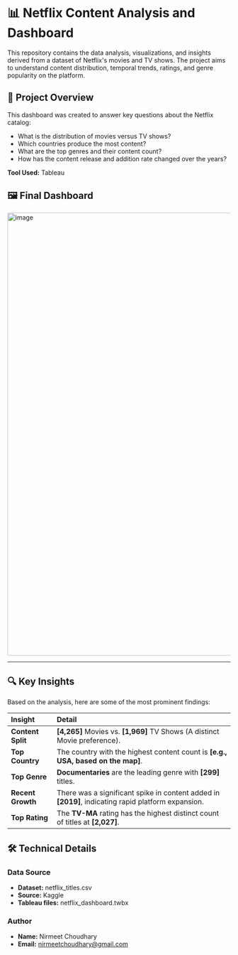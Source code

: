 # 📊 Netflix Content Analysis and Dashboard

This repository contains the data analysis, visualizations, and insights derived from a dataset of Netflix's movies and TV shows. The project aims to understand content distribution, temporal trends, ratings, and genre popularity on the platform.

## 🌟 Project Overview

This dashboard was created to answer key questions about the Netflix catalog:
* What is the distribution of movies versus TV shows?
* Which countries produce the most content?
* What are the top genres and their content count?
* How has the content release and addition rate changed over the years?

**Tool Used:**  Tableau

## 🖼️ Final Dashboard
<img width="1678" height="997" alt="image" src="https://github.com/user-attachments/assets/3fc52eea-6fe7-40d8-9118-899c9634536e" />


****

## 🔍 Key Insights

Based on the analysis, here are some of the most prominent findings:

| Insight | Detail |
| :--- | :--- |
| **Content Split** | **[4,265]** Movies vs. **[1,969]** TV Shows (A distinct Movie preference). |
| **Top Country** | The country with the highest content count is **[e.g., USA, based on the map]**. |
| **Top Genre** | **Documentaries** are the leading genre with **[299]** titles. |
| **Recent Growth** | There was a significant spike in content added in **[2019]**, indicating rapid platform expansion. |
| **Top Rating** | The **TV-MA** rating has the highest distinct count of titles at **[2,027]**. |

## 🛠️ Technical Details

### Data Source
* **Dataset:** netflix_titles.csv
* **Source:** Kaggle
* **Tableau files:** netflix_dashboard.twbx

### Author
* **Name:** Nirmeet Choudhary
* **Email:** nirmeetchoudhary@gmail.com
